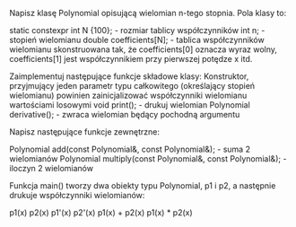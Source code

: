 Napisz klasę Polynomial opisującą wielomian n-tego stopnia.
Pola klasy to:

static constexpr int N {100}; - rozmiar tablicy współczynników
int n; - stopień wielomianu
double coefficients[N]; - tablica współczynników wielomianu skonstruowana tak, że coefficients[0] oznacza wyraz wolny, coefficients[1] jest współczynnikiem przy pierwszej potędze x itd.

Zaimplementuj następujące funkcje składowe klasy:
Konstruktor, przyjmujący jeden parametr typu całkowitego (określający stopień wielomianu) powinien zainicjalizować współczynniki wielomianu wartościami losowymi
void print(); - drukuj wielomian
Polynomial derivative(); - zwraca wielomian będący pochodną argumentu

Napisz następujące funkcje zewnętrzne:

Polynomial add(const Polynomial&, const Polynomial&); - suma 2 wielomianów
Polynomial multiply(const Polynomial&, const Polynomial&); - iloczyn 2 wielomianów

Funkcja main() tworzy dwa obiekty typu Polynomial, p1 i p2, a następnie drukuje współczynniki wielomianów:

p1(x)
p2(x)
p1'(x)
p2'(x)
p1(x) + p2(x)
p1(x) \* p2(x)
